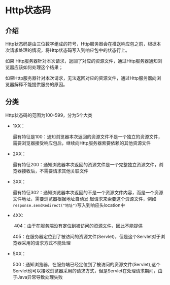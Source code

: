 # Http状态码



## 介绍



Http状态码是由三位数字组成的符号，Http服务器会在推送响应包之前，根据本次请求处理的情况，将Http状态码写入到响应包中的状态行上。

如果 Http服务器针对本次请求，返回了对应的资源文件，通过Http服务器通知浏览器应该如何处理这个结果；

如果Http服务器针对本次请求，无法返回对应的资源文件，通过Http服务器向浏览器解释不能提供服务的原因。



## 分类

Http状态码的范围为100-599，分为5个大类

- 1XX：

    ​		最有特征是100：通知浏览器本次返回的资源文件不是一个独立的资源文件，需要浏览器接受响应包后，继续向Http服务器索要依赖的其他资源文件

- 2XX：

    ​		最有特征200：通知浏览器本次返回的资源文件是一个完整独立资源文件，浏览器接收后，不需要请求其他关联文件

- 3XX：

    ​		最有特征302：通知浏览器本次返回的不是一个资源文件内容，而是一个资源文件地址，需要浏览器根据地址自动发  起请求来索要这个资源文件，例如`response.sendRedirect("地址")`写入到响应头location中

- 4XX:

    ​		404：由于在服务端没有定位到被访问的资源文件，因此不能提供

    ​		405：在服务器定位到了被访问的资源文件(Servlet)，但是这个Servlet对于浏览器采用的请求方式不能处理

- 5XX：

    ​        500：通知浏览器，在服务端已经定位到了被访问的资源文件(Servlet),这个Servlet也可以接收浏览器采用的请求方式，但是Servlet在处理请求期间，由于Java异常导致处理失败

    

    

    ​		

    

    

